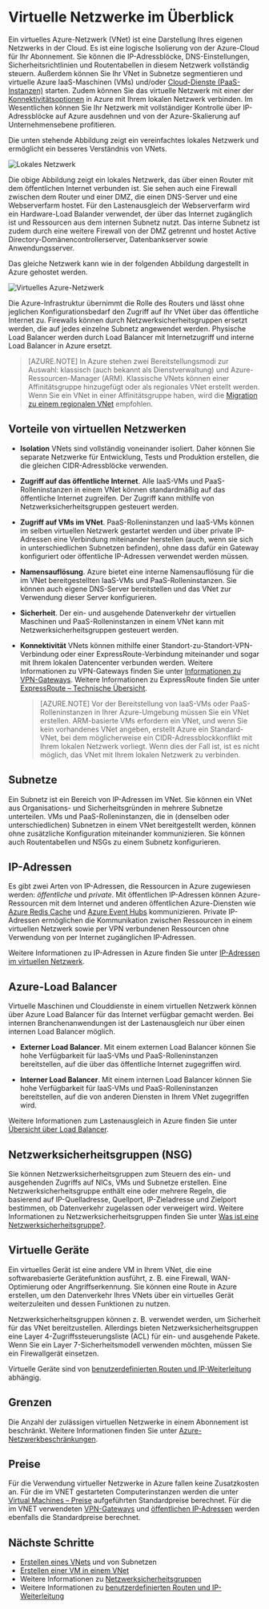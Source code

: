 <properties
   pageTitle="Übersicht über Azure Virtual Network (VNet)"
   description="Weitere Informationen zu virtuellen Netzwerken (VNets) in Azure"
   services="virtual-network"
   documentationCenter="na"
   authors="jimdial"
   manager="carmonm"
   editor="tysonn" />
<tags
   ms.service="virtual-network"
   ms.devlang="na"
   ms.topic="get-started-article"
   ms.tgt_pltfrm="na"
   ms.workload="infrastructure-services"
   ms.date="03/15/2016"
   ms.author="jdial" />

# Virtuelle Netzwerke im Überblick

Ein virtuelles Azure-Netzwerk (VNet) ist eine Darstellung Ihres eigenen Netzwerks in der Cloud. Es ist eine logische Isolierung von der Azure-Cloud für Ihr Abonnement. Sie können die IP-Adressblöcke, DNS-Einstellungen, Sicherheitsrichtlinien und Routentabellen in diesem Netzwerk vollständig steuern. Außerdem können Sie Ihr VNet in Subnetze segmentieren und virtuelle Azure IaaS-Maschinen (VMs) und/oder [Cloud-Dienste (PaaS-Instanzen)](../cloud-services/cloud-services-choose-me.md) starten. Zudem können Sie das virtuelle Netzwerk mit einer der [Konnektivitätsoptionen](../vpn-gateway/vpn-gateway-cross-premises-options.md) in Azure mit Ihrem lokalen Netzwerk verbinden. Im Wesentlichen können Sie Ihr Netzwerk mit vollständiger Kontrolle über IP-Adressblöcke auf Azure ausdehnen und von der Azure-Skalierung auf Unternehmensebene profitieren.

Die unten stehende Abbildung zeigt ein vereinfachtes lokales Netzwerk und ermöglicht ein besseres Verständnis von VNets.

![Lokales Netzwerk](./media/virtual-networks-overview/figure01.png)

Die obige Abbildung zeigt ein lokales Netzwerk, das über einen Router mit dem öffentlichen Internet verbunden ist. Sie sehen auch eine Firewall zwischen dem Router und einer DMZ, die einen DNS-Server und eine Webserverfarm hostet. Für den Lastenausgleich der Webserverfarm wird ein Hardware-Load Balander verwendet, der über das Internet zugänglich ist und Ressourcen aus dem internen Subnetz nutzt. Das interne Subnetz ist zudem durch eine weitere Firewall von der DMZ getrennt und hostet Active Directory-Domänencontrollerserver, Datenbankserver sowie Anwendungsserver.

Das gleiche Netzwerk kann wie in der folgenden Abbildung dargestellt in Azure gehostet werden.

![Virtuelles Azure-Netzwerk](./media/virtual-networks-overview/figure02.png)

Die Azure-Infrastruktur übernimmt die Rolle des Routers und lässt ohne jeglichen Konfigurationsbedarf den Zugriff auf Ihr VNet über das öffentliche Internet zu. Firewalls können durch Netzwerksicherheitsgruppen ersetzt werden, die auf jedes einzelne Subnetz angewendet werden. Physische Load Balancer werden durch Load Balancer mit Internetzugriff und interne Load Balancer in Azure ersetzt.

>[AZURE.NOTE] In Azure stehen zwei Bereitstellungsmodi zur Auswahl: klassisch (auch bekannt als Dienstverwaltung) und Azure-Ressourcen-Manager (ARM). Klassische VNets können einer Affinitätsgruppe hinzugefügt oder als regionales VNet erstellt werden. Wenn Sie ein VNet in einer Affinitätsgruppe haben, wird die [Migration zu einem regionalen VNet](virtual-networks-migrate-to-regional-vnet.md) empfohlen.

## Vorteile von virtuellen Netzwerken

- **Isolation** VNets sind vollständig voneinander isoliert. Daher können Sie separate Netzwerke für Entwicklung, Tests und Produktion erstellen, die die gleichen CIDR-Adressblöcke verwenden.

- **Zugriff auf das öffentliche Internet**. Alle IaaS-VMs und PaaS-Rolleninstanzen in einem VNet können standardmäßig auf das öffentliche Internet zugreifen. Der Zugriff kann mithilfe von Netzwerksicherheitsgruppen gesteuert werden.

- **Zugriff auf VMs im VNet**. PaaS-Rolleninstanzen und IaaS-VMs können im selben virtuellen Netzwerk gestartet werden und über private IP-Adressen eine Verbindung miteinander herstellen (auch, wenn sie sich in unterschiedlichen Subnetzen befinden), ohne dass dafür ein Gateway konfiguriert oder öffentliche IP-Adressen verwendet werden müssen.

- **Namensauflösung**. Azure bietet eine interne Namensauflösung für die im VNet bereitgestellten IaaS-VMs und PaaS-Rolleninstanzen. Sie können auch eigene DNS-Server bereitstellen und das VNet zur Verwendung dieser Server konfigurieren.

- **Sicherheit**. Der ein- und ausgehende Datenverkehr der virtuellen Maschinen und PaaS-Rolleninstanzen in einem VNet kann mit Netzwerksicherheitsgruppen gesteuert werden.

- **Konnektivität** VNets können mithilfe einer Standort-zu-Standort-VPN-Verbindung oder einer ExpressRoute-Verbindung miteinander und sogar mit Ihrem lokalen Datencenter verbunden werden. Weitere Informationen zu VPN-Gateways finden Sie unter [Informationen zu VPN-Gateways](../vpn-gateway/vpn-gateway-about-vpngateways.md). Weitere Informationen zu ExpressRoute finden Sie unter [ExpressRoute – Technische Übersicht](../expressroute/expressroute-introduction.md).

    >[AZURE.NOTE] Vor der Bereitstellung von IaaS-VMs oder PaaS-Rolleninstanzen in Ihrer Azure-Umgebung müssen Sie ein VNet erstellen. ARM-basierte VMs erfordern ein VNet, und wenn Sie kein vorhandenes VNet angeben, erstellt Azure ein Standard-VNet, bei dem möglicherweise ein CIDR-Adressblockkonflikt mit Ihrem lokalen Netzwerk vorliegt. Wenn dies der Fall ist, ist es nicht möglich, das VNet mit Ihrem lokalen Netzwerk zu verbinden.

## Subnetze

Ein Subnetz ist ein Bereich von IP-Adressen im VNet. Sie können ein VNet aus Organisations- und Sicherheitsgründen in mehrere Subnetze unterteilen. VMs und PaaS-Rolleninstanzen, die in (denselben oder unterschiedlichen) Subnetzen in einem VNet bereitgestellt werden, können ohne zusätzliche Konfiguration miteinander kommunizieren. Sie können auch Routentabellen und NSGs zu einem Subnetz konfigurieren.

## IP-Adressen


Es gibt zwei Arten von IP-Adressen, die Ressourcen in Azure zugewiesen werden: *öffentliche* und *private*. Mit öffentlichen IP-Adressen können Azure-Ressourcen mit dem Internet und anderen öffentlichen Azure-Diensten wie [Azure Redis Cache](https://azure.microsoft.com/services/cache/) und [Azure Event Hubs](https://azure.microsoft.com/documentation/services/event-hubs/) kommunizieren. Private IP-Adressen ermöglichen die Kommunikation zwischen Ressourcen in einem virtuellen Netzwerk sowie per VPN verbundenen Ressourcen ohne Verwendung von per Internet zugänglichen IP-Adressen.

Weitere Informationen zu IP-Adressen in Azure finden Sie unter [IP-Adressen im virtuellen Netzwerk](virtual-network-ip-addresses-overview-arm.md).

## Azure-Load Balancer

Virtuelle Maschinen und Clouddienste in einem virtuellen Netzwerk können über Azure Load Balancer für das Internet verfügbar gemacht werden. Bei internen Branchenanwendungen ist der Lastenausgleich nur über einen internen Load Balancer möglich.

- **Externer Load Balancer**. Mit einem externen Load Balancer können Sie hohe Verfügbarkeit für IaaS-VMs und PaaS-Rolleninstanzen bereitstellen, auf die über das öffentliche Internet zugegriffen wird.

- **Interner Load Balancer**. Mit einem internen Load Balancer können Sie hohe Verfügbarkeit für IaaS-VMs und PaaS-Rolleninstanzen bereitstellen, auf die von anderen Diensten in Ihrem VNet zugegriffen wird.

Weitere Informationen zum Lastenausgleich in Azure finden Sie unter [Übersicht über Load Balancer](../load-balancer/load-balancer-overview.md).

## Netzwerksicherheitsgruppen (NSG)

Sie können Netzwerksicherheitsgruppen zum Steuern des ein- und ausgehenden Zugriffs auf NICs, VMs und Subnetze erstellen. Eine Netzwerksicherheitsgruppe enthält eine oder mehrere Regeln, die basierend auf IP-Quelladresse, Quellport, IP-Zieladresse und Zielport bestimmen, ob Datenverkehr zugelassen oder verweigert wird. Weitere Informationen zu Netzwerksicherheitsgruppen finden Sie unter [Was ist eine Netzwerksicherheitsgruppe?](virtual-networks-nsg.md).

## Virtuelle Geräte

Ein virtuelles Gerät ist eine andere VM in Ihrem VNet, die eine softwarebasierte Gerätefunktion ausführt, z. B. eine Firewall, WAN-Optimierung oder Angriffserkennung. Sie können eine Route in Azure erstellen, um den Datenverkehr Ihres VNets über ein virtuelles Gerät weiterzuleiten und dessen Funktionen zu nutzen.

Netzwerksicherheitsgruppen können z. B. verwendet werden, um Sicherheit für das VNet bereitzustellen. Allerdings bieten Netzwerksicherheitsgruppen eine Layer 4-Zugriffssteuerungsliste (ACL) für ein- und ausgehende Pakete. Wenn Sie ein Layer 7-Sicherheitsmodell verwenden möchten, müssen Sie ein Firewallgerät einsetzen.

Virtuelle Geräte sind von [benutzerdefinierten Routen und IP-Weiterleitung](virtual-networks-udr-overview.md) abhängig.

## Grenzen
Die Anzahl der zulässigen virtuellen Netzwerke in einem Abonnement ist beschränkt. Weitere Informationen finden Sie unter [Azure-Netzwerkbeschränkungen](../azure-subscription-service-limits.md#networking-limits).

## Preise
Für die Verwendung virtueller Netzwerke in Azure fallen keine Zusatzkosten an. Für die im VNET gestarteten Computerinstanzen werden die unter [Virtual Machines – Preise](https://azure.microsoft.com/pricing/details/virtual-machines/) aufgeführten Standardpreise berechnet. Für die im VNET verwendeten [VPN-Gateways](https://azure.microsoft.com/pricing/details/vpn-gateway/) und [öffentlichen IP-Adressen](https://azure.microsoft.com/pricing/details/ip-addresses/) werden ebenfalls die Standardpreise berechnet.

## Nächste Schritte

- [Erstellen eines VNets](virtual-networks-create-vnet-arm-pportal.md) und von Subnetzen
- [Erstellen einer VM in einem VNet](../virtual-machines/virtual-machines-windows-hero-tutorial.md)
- Weitere Informationen zu [Netzwerksicherheitsgruppen](virtual-networks-nsg.md)
- Weitere Informationen zu [benutzerdefinierten Routen und IP-Weiterleitung](virtual-networks-udr-overview.md)

<!---HONumber=AcomDC_0810_2016-->